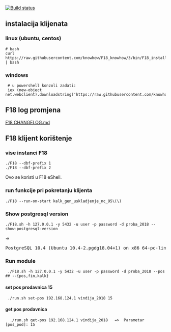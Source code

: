    
[![Build status](https://ci.appveyor.com/api/projects/status/eg8qsklygduukk87?svg=true)](https://ci.appveyor.com/project/hernad/f18-knowhow)


## instalacija klijenata


### linux (ubuntu, centos)

    # bash
    curl https://raw.githubusercontent.com/knowhow/F18_knowhow/3/bin/F18_install.sh | bash

### windows

     # u powershell konzoli zadati:
     iex (new-object net.webclient).downloadstring('https://raw.githubusercontent.com/knowhow/F18_knowhow/3/bin/F18_install.ps1')



## F18 log promjena

[F18 CHANGELOG.md](CHANGELOG.md)


## F18 klijent korištenje

### vise instanci F18

    ./F18 --dbf-prefix 1
    ./F18 --dbf-prefix 2

Ovo se koristi u F18 eShell.

### run funkcije pri pokretanju klijenta

    ./F18 --run-on-start kalk_gen_uskladjenje_nc_95\(\)


### Show postgresql version


    ./F18.sh -h 127.0.0.1 -y 5432 -u user -p password -d proba_2018 --show-postgresql-version

=>

<pre>
PostgreSQL 10.4 (Ubuntu 10.4-2.pgdg18.04+1) on x86_64-pc-linux-gnu, compiled by gcc (Ubuntu 7.3.0-16ubuntu3) 7.3.0, 64-bit
</pre>


### Run module

     ./F18.sh -h 127.0.0.1 -y 5432 -u user -p password -d proba_2018 --pos  ## --{pos,fin,kalk}

#### set pos prodavnica 15

     ./run.sh set-pos 192.168.124.1 vindija_2018 15


#### get pos prodavnica

      ./run.sh get-pos 192.168.124.1 vindija_2018   =>  Parametar [pos_pod]: 15
